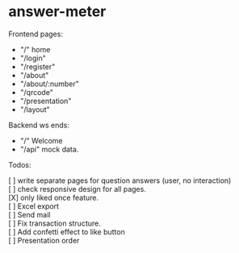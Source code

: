 # answer-meter

Frontend pages:

- "/" home
- "/login"
- "/register"
- "/about"
- "/about/:number"
- "/qrcode"
- "/presentation"
- "/layout"

Backend ws ends:

- "/" Welcome
- "/api" mock data.

Todos:

[ ] write separate pages for question answers (user, no interaction)
<br>
[ ] check responsive design for all pages.
<br>
[X] only liked once feature.
<br>
[ ] Excel export
<br>
[ ] Send mail
<br>
[ ] Fix transaction structure.
<br>
[ ] Add confetti effect to like button
<br>
[ ] Presentation order
<br>

